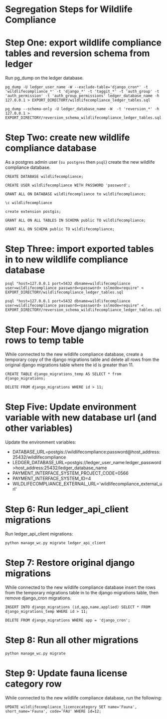 # Segregation Steps for Wildlife Compliance

# Step One: export wildlife compliance tables and reversion schema from ledger

Run pg_dump on the ledger database.

`pg_dump -U ledger_user_name -W --exclude-table='django_cron*' -t 'wildlifecompliance_*' -t 'django_*' -t 'taggit_*' -t 'auth_group' -t 'auth_permission' -t 'auth_group_permissions' ledger_database_name -h 127.0.0.1 > EXPORT_DIRECTORY/wildlifecompliance_ledger_tables.sql`

`pg_dump --schema-only -U ledger_database_name -W  -t 'reversion_*' -h 127.0.0.1 > EXPORT_DIRECTORY/reversion_schema_wildlifecompliance_ledger_tables.sql`

# Step Two: create new wildlife compliance database

As a postgres admin user (`su postgres` then `psql`) create the new wildlife compliance database.

`CREATE DATABASE wildlifecompliance;`

`CREATE USER wildlifecompliance WITH PASSWORD 'password';`

`GRANT ALL ON DATABASE wildlifecompliance to wildlifecompliance;`

`\c wildlifecompliance`

`create extension postgis;`

`GRANT ALL ON ALL TABLES IN SCHEMA public TO wildlifecompliance;`

`GRANT ALL ON SCHEMA public TO wildlifecompliance;`

# Step Three: import exported tables in to new wildlife compliance database

`psql "host=127.0.0.1 port=5432 dbname=wildlifecompliance user=wildlifecompliance password=<password> sslmode=require" < EXPORT_DIRECTORY/wildlifecompliance_ledger_tables.sql`

`psql "host=127.0.0.1 port=5432 dbname=wildlifecompliance user=wildlifecompliance password=<password> sslmode=require" < EXPORT_DIRECTORY/reversion_schema_wildlifecompliance_ledger_tables.sql`

# Step Four: Move django migration rows to temp table

While connected to the new wildlife compliance database, create a temporary copy of the django migrations table and delete all rows from the original django migrations table where the id is greater than 11.

`CREATE TABLE django_migrations_temp AS SELECT * from django_migrations;`

`DELETE FROM django_migrations WHERE id > 11;`

# Step Five: Update environment variable with new database url (and other variables)

Update the environment variables:

- DATABASE_URL=postgis://wildlifecompliance:password@host_address:25432/wildlifecompliance
- LEDGER_DATABASE_URL=postgis://ledger_user_name:ledger_password>host_address:25432/ledger_database_name
- PAYMENT_INTERFACE_SYSTEM_PROJECT_CODE=0566
- PAYMENT_INTERFACE_SYSTEM_ID=4
- WILDLIFECOMPLIANCE_EXTERNAL_URL='wildlifecompliance_external_url'

# Step 6: Run ledger_api_client migrations

Run ledger_api_client migrations:

`python manage_wc.py migrate ledger_api_client`

# Step 7: Restore original django migrations

While connected to the new wildlife compliance database insert the rows from the temporary migrations table in to the django migrations table, then remove django_cron migrations.

`INSERT INTO django_migrations (id,app,name,applied) SELECT * FROM django_migrations_temp WHERE id > 11;`

`DELETE FROM django_migrations WHERE app = 'django_cron';`

# Step 8: Run all other migrations

`python manage_wc.py migrate`

# Step 9: Update fauna license category row

While connected to the new wildlife compliance database, run the following:

`UPDATE wildlifecompliance_licencecategory SET name='Fauna', short_name='Fauna', code='FAU' WHERE id=12;`